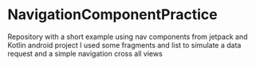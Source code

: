 # NavigationComponentPractice
Repository with a short example using nav components from jetpack and Kotlin android project
I used some fragments and list to simulate a data request and a simple navigation cross all views
